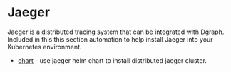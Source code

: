 # Jaeger

Jaeger is a distributed tracing system that can be integrated with Dgraph.  Included in this this section automation to help install Jaeger into your Kubernetes environment.

* [chart](chart/README.md) - use jaeger helm chart to install distributed jaeger cluster.
